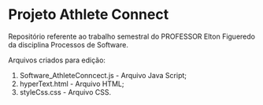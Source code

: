 # Projeto Athlete Connect

Repositório referente ao trabalho semestral do PROFESSOR Elton Figueredo da disciplina Processos de Software.

Arquivos criados para edição:
1. Software_AthleteConncect.js - Arquivo Java Script;
2. hyperText.html - Arquivo HTML;
3. styleCss.css - Arquivo CSS.

